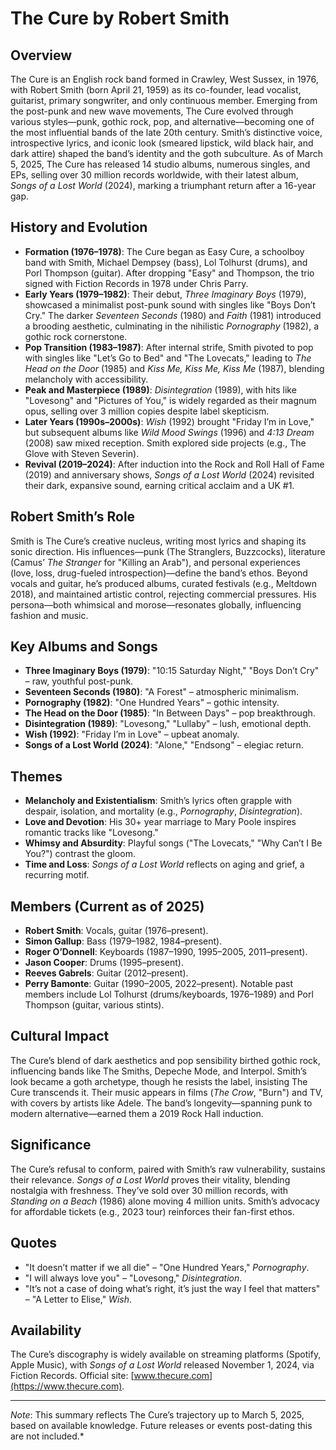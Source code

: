 # The Cure by Robert Smith

## Overview
The Cure is an English rock band formed in Crawley, West Sussex, in 1976, with Robert Smith (born April 21, 1959) as its co-founder, lead vocalist, guitarist, primary songwriter, and only continuous member. Emerging from the post-punk and new wave movements, The Cure evolved through various styles—punk, gothic rock, pop, and alternative—becoming one of the most influential bands of the late 20th century. Smith’s distinctive voice, introspective lyrics, and iconic look (smeared lipstick, wild black hair, and dark attire) shaped the band’s identity and the goth subculture. As of March 5, 2025, The Cure has released 14 studio albums, numerous singles, and EPs, selling over 30 million records worldwide, with their latest album, *Songs of a Lost World* (2024), marking a triumphant return after a 16-year gap.

## History and Evolution
- **Formation (1976–1978)**: The Cure began as Easy Cure, a schoolboy band with Smith, Michael Dempsey (bass), Lol Tolhurst (drums), and Porl Thompson (guitar). After dropping "Easy" and Thompson, the trio signed with Fiction Records in 1978 under Chris Parry.
- **Early Years (1979–1982)**: Their debut, *Three Imaginary Boys* (1979), showcased a minimalist post-punk sound with singles like "Boys Don’t Cry." The darker *Seventeen Seconds* (1980) and *Faith* (1981) introduced a brooding aesthetic, culminating in the nihilistic *Pornography* (1982), a gothic rock cornerstone.
- **Pop Transition (1983–1987)**: After internal strife, Smith pivoted to pop with singles like "Let’s Go to Bed" and "The Lovecats," leading to *The Head on the Door* (1985) and *Kiss Me, Kiss Me, Kiss Me* (1987), blending melancholy with accessibility.
- **Peak and Masterpiece (1989)**: *Disintegration* (1989), with hits like "Lovesong" and "Pictures of You," is widely regarded as their magnum opus, selling over 3 million copies despite label skepticism.
- **Later Years (1990s–2000s)**: *Wish* (1992) brought "Friday I’m in Love," but subsequent albums like *Wild Mood Swings* (1996) and *4:13 Dream* (2008) saw mixed reception. Smith explored side projects (e.g., The Glove with Steven Severin).
- **Revival (2019–2024)**: After induction into the Rock and Roll Hall of Fame (2019) and anniversary shows, *Songs of a Lost World* (2024) revisited their dark, expansive sound, earning critical acclaim and a UK #1.

## Robert Smith’s Role
Smith is The Cure’s creative nucleus, writing most lyrics and shaping its sonic direction. His influences—punk (The Stranglers, Buzzcocks), literature (Camus’ *The Stranger* for "Killing an Arab"), and personal experiences (love, loss, drug-fueled introspection)—define the band’s ethos. Beyond vocals and guitar, he’s produced albums, curated festivals (e.g., Meltdown 2018), and maintained artistic control, rejecting commercial pressures. His persona—both whimsical and morose—resonates globally, influencing fashion and music.

## Key Albums and Songs
- **Three Imaginary Boys (1979)**: "10:15 Saturday Night," "Boys Don’t Cry" – raw, youthful post-punk.
- **Seventeen Seconds (1980)**: "A Forest" – atmospheric minimalism.
- **Pornography (1982)**: "One Hundred Years" – gothic intensity.
- **The Head on the Door (1985)**: "In Between Days" – pop breakthrough.
- **Disintegration (1989)**: "Lovesong," "Lullaby" – lush, emotional depth.
- **Wish (1992)**: "Friday I’m in Love" – upbeat anomaly.
- **Songs of a Lost World (2024)**: "Alone," "Endsong" – elegiac return.

## Themes
- **Melancholy and Existentialism**: Smith’s lyrics often grapple with despair, isolation, and mortality (e.g., *Pornography*, *Disintegration*).
- **Love and Devotion**: His 30+ year marriage to Mary Poole inspires romantic tracks like "Lovesong."
- **Whimsy and Absurdity**: Playful songs ("The Lovecats," "Why Can’t I Be You?") contrast the gloom.
- **Time and Loss**: *Songs of a Lost World* reflects on aging and grief, a recurring motif.

## Members (Current as of 2025)
- **Robert Smith**: Vocals, guitar (1976–present).
- **Simon Gallup**: Bass (1979–1982, 1984–present).
- **Roger O’Donnell**: Keyboards (1987–1990, 1995–2005, 2011–present).
- **Jason Cooper**: Drums (1995–present).
- **Reeves Gabrels**: Guitar (2012–present).
- **Perry Bamonte**: Guitar (1990–2005, 2022–present).
Notable past members include Lol Tolhurst (drums/keyboards, 1976–1989) and Porl Thompson (guitar, various stints).

## Cultural Impact
The Cure’s blend of dark aesthetics and pop sensibility birthed gothic rock, influencing bands like The Smiths, Depeche Mode, and Interpol. Smith’s look became a goth archetype, though he resists the label, insisting The Cure transcends it. Their music appears in films (*The Crow*, "Burn") and TV, with covers by artists like Adele. The band’s longevity—spanning punk to modern alternative—earned them a 2019 Rock Hall induction.

## Significance
The Cure’s refusal to conform, paired with Smith’s raw vulnerability, sustains their relevance. *Songs of a Lost World* proves their vitality, blending nostalgia with freshness. They’ve sold over 30 million records, with *Standing on a Beach* (1986) alone moving 4 million units. Smith’s advocacy for affordable tickets (e.g., 2023 tour) reinforces their fan-first ethos.

## Quotes
- "It doesn’t matter if we all die" – "One Hundred Years," *Pornography*.
- "I will always love you" – "Lovesong," *Disintegration*.
- "It’s not a case of doing what’s right, it’s just the way I feel that matters" – "A Letter to Elise," *Wish*.

## Availability
The Cure’s discography is widely available on streaming platforms (Spotify, Apple Music), with *Songs of a Lost World* released November 1, 2024, via Fiction Records. Official site: [www.thecure.com](https://www.thecure.com).

---
*Note*: This summary reflects The Cure’s trajectory up to March 5, 2025, based on available knowledge. Future releases or events post-dating this are not included.*